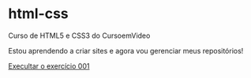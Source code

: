# html-css
 Curso de HTML5 e CSS3 do CursoemVideo

Estou aprendendo a criar sites e agora vou gerenciar meus repositórios!

<a href="https://jorgeazesouza.github.io/html-css/exercicios/ex001/index.html">Execultar o exercício 001</a>